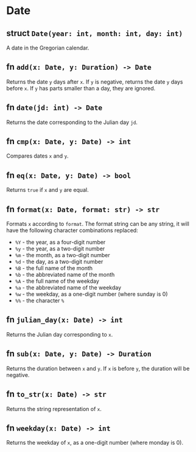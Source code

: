 # Date

## struct `Date(year: int, month: int, day: int)`

A date in the Gregorian calendar.

## fn `add(x: Date, y: Duration) -> Date`

Returns the date `y` days after `x`. If `y` is negative, returns the date `y` days before `x`. If `y` has parts smaller than a day, they are ignored.

## fn `date(jd: int) -> Date`

Returns the date corresponding to the Julian day `jd`.

## fn `cmp(x: Date, y: Date) -> int`

Compares dates `x` and `y`.

## fn `eq(x: Date, y: Date) -> bool`

Returns `true` if `x` and `y` are equal.

## fn `format(x: Date, format: str) -> str`

Formats `x` according to `format`. The format string can be any string, it will have the following character combinations replaced:

* `%Y` - the year, as a four-digit number
* `%y` - the year, as a two-digit number
* `%m` - the month, as a two-digit number
* `%d` - the day, as a two-digit number
* `%B` - the full name of the month
* `%b` - the abbreviated name of the month
* `%A` - the full name of the weekday
* `%a` - the abbreviated name of the weekday
* `%w` - the weekday, as a one-digit number (where sunday is 0)
* `%%` - the character `%`

## fn `julian_day(x: Date) -> int`

Returns the Julian day corresponding to `x`.

## fn `sub(x: Date, y: Date) -> Duration`

Returns the duration between `x` and `y`. If `x` is before `y`, the duration will be negative.

## fn `to_str(x: Date) -> str`

Returns the string representation of `x`.

## fn `weekday(x: Date) -> int`

Returns the weekday of `x`, as a one-digit number (where monday is 0).